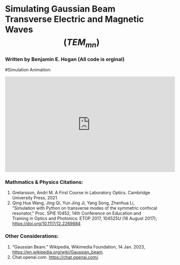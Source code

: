 # Simulating Gaussian Beam Transverse Electric and Magnetic Waves $$(TEM_{mn})$$
### Written by Benjamin E. Hogan (All code is orginal)

#Simulation Animation:

<iframe width="560" height="315" src="https://www.youtube.com/watch?v=JPC0WD3Zp-s&ab_channel=BenHogan" frameborder="0" allowfullscreen></iframe>

### Mathmatics & Physics Citations:
1. Gretarsson, Andri M. A First Course in Laboratory Optics. Cambridge University Press, 2021. 
2. Qing Hua Wang, Jing Qi, Yun Jing Ji, Yang Song, Zhenhua Li, "Simulation with Python on transverse modes of the symmetric confocal resonator," Proc. SPIE 10452, 14th Conference on Education and Training in Optics and Photonics: ETOP 2017, 104525U (16 August 2017); https://doi.org/10.1117/12.2269884

### Other Considerations:
1. “Gaussian Beam.” Wikipedia, Wikimedia Foundation, 14 Jan. 2023, https://en.wikipedia.org/wiki/Gaussian_beam. 
2. Chat.openai.com. https://chat.openai.com/. 
